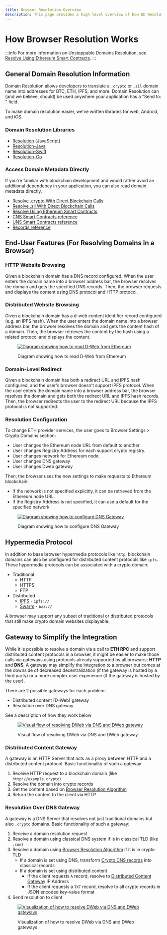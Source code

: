 ```yaml
---
title: Browser Resolution Overview
description: This page provides a high level overview of how UD Resolution works when resolving domains using a traditional HTTP Web Browser or a Dapp Browser.
---
```


# How Browser Resolution Works

:::info
For more information on Unstoppable Domains Resolution, see [Resolve Using Ethereum Smart Contracts](../direct-blockchain-calls/resolve-eth-smart-contracts.md).
:::

## General Domain Resolution Information

Domain Resolution allows developers to translate a `.crypto` or `.zil` domain name into addresses for BTC, ETH, IPFS, and more. Domain Resolution can (and we believe, should) be used anywhere your application has a "Send to: " field.

To make domain resolution easier, we've written libraries for web, Android, and iOS.

### Domain Resolution Libraries

* [Resolution](../resolution-libraries/resolution.md) (JavaScript)
* [Resolution-Java](../resolution-libraries/resolution-java.md)
* [Resolution-Swift](../resolution-libraries/resolution-swift.md)
* [Resolution-Go](../resolution-libraries/resolution-go.md)

### Access Domain Metadata Directly

If you're familiar with blockchain development and would rather avoid an additional dependency in your application, you can also read domain metadata directly.

* [Resolve .crypto With Direct Blockchain Calls](../direct-blockchain-calls/resolve-unstoppable-domain-names.md)
* [Resolve .zil With Direct Blockchain Calls](../direct-blockchain-calls/resolve-zil-without-libraries.md)
* [Resolve Using Ethereum Smart Contracts](../direct-blockchain-calls/resolve-eth-smart-contracts.md)
* [CNS Smart Contracts reference](../smart-contracts/cns-smart-contracts.md)
* [UNS Smart Contracts reference](../smart-contracts/uns-smart-contracts.md)
* [Records reference](../../getting-started/domain-registry-essentials/records-reference.md)

## End-User Features (For Resolving Domains in a Browser)

### HTTP Website Browsing

Given a blockchain domain has a DNS record configured. When the user enters the domain name into a browser address bar, the browser resolves the domain and gets the specified DNS records. Then, the browser requests and displays the content using DNS protocol and HTTP protocol.

### Distributed Website Browsing

Given a blockchain domain has a d-web content identifier record configured (e.g. an IPFS hash). When the user enters the domain name into a browser address bar, the browser resolves the domain and gets the content hash of a domain. Then, the browser retrieves the content by the hash using a related protocol and displays the content.

<figure>

[![Diagram showing how to read D-Web from Ethereum](</images/overview\_read\_dweb\_website\_from\_ethereum\_and\_decentralized\_network.png> '#width=75%')](/images/overview\_read\_dweb\_website\_from\_ethereum\_and\_decentralized\_network.png)
	
<figcaption>Diagram showing how to read D-Web from Ethereum</figcaption>
</figure>

### Domain-Level Redirect

Given a blockchain domain has both a redirect URL and IPFS hash configured, and the user's browser doesn't support IPFS protocol. When the user enters the domain name into a browser address bar, the browser resolves the domain and gets both the redirect URL and IPFS hash records. Then, the browser redirects the user to the redirect URL because the IPFS protocol is not supported.

### Resolution Configuration

To change ETH provider services, the user goes to Browser Settings > Crypto Domains section:

* User changes the Ethereum node URL from default to another.
* User changes Registry Address for each support crypto registry.
* User changes network for Ethereum node.
* User changes DNS gateway
* User changes Dweb gateway

Then, the browser uses the new settings to make requests to Ethereum blockchain:

* If the network is not specified explicitly, it can be retrieved from the Ethereum node URL.
* If the Registry Address is not specified, it can use a default for the specified network

<figure>

[![Diagram showing how to configure DNS Gateway](</images/configure\_dns\_gateway.png> '#width=75%')](/images/configure\_dns\_gateway.png)
	
<figcaption>Diagram showing how to configure DNS Gateway</figcaption>
</figure>

## Hypermedia Protocol

In addition to base browser hypermedia protocols like `http`, blockchain domains can also be configured for distributed content protocols like `ipfs`. These hypermedia protocols can be associated with a crypto domain:

* Traditional
  * HTTP
  * HTTPS
  * FTP
* Distributed
  * [IPFS](https://en.wikipedia.org/wiki/InterPlanetary\_File\_System) - `ipfs://`
  * [Swarm](https://docs.ethswarm.org/docs/) - `bzz://`

A browser may support any subset of traditional or distributed protocols that still make crypto domain websites displayable.

## Gateway to Simplify the Integration

While it is possible to resolve a domain via a call to **ETH RPC** and support distributed content protocols in a browser, it might be easier to make those calls via gateways using protocols already supported by all browsers: **HTTP** and **DNS**. A gateway may simplify the integration to a browser but comes at the downside of decreased decentralization (if the gateway is hosted by a third party) or a more complex user experience (if the gateway is hosted by the user).

There are 2 possible gateways for each problem:

* Distributed content (D-Web) gateway
* Resolution over DNS gateway

See a description of how they work below

<figure>

[![Visual flow of resolving DWeb via DNS and DWeb gateway](</images/overview\_dweb\_website\_via\_dns\_dweb\_gateways.png> '#width=75%')](/images/overview\_dweb\_website\_via\_dns\_dweb\_gateways.png)
	
<figcaption>Visual flow of resolving DWeb via DNS and DWeb gateway</figcaption>
</figure>

### Distributed Content Gateway

A gateway is an HTTP Server that acts as a proxy between HTTP and a distributed content protocol. Basic functionality of such a gateway:

1. Receive HTTP request to a blockchain domain (like `http://example.crypto`)
2. Resolve the domain into crypto records
3. Get the content based on [Browser Resolution Algorithm](../resolve-domains-browser/browser-resolution-algorithm.md)
4. Return the content to the client via HTTP

### Resolution Over DNS Gateway

A gateway is a DNS Server that resolves not just traditional domains but also `.crypto` domains. Basic functionality of such a gateway:

1. Receive a domain resolution request
2. Resolve a domain using classical DNS system if is in classical TLD (like `.com`)
3. Resolve a domain using [Browser Resolution Algorithm](../resolve-domains-browser/browser-resolution-algorithm.md) if it is in crypto TLD
   * If a domain is set using DNS, transform [Crypto DNS records](../resolve-domains-browser/browser-resolution-algorithm.md#dns-records) into classical records
   * If a domain is set using distributed content
     * If the client requests `A` record, resolve to [Distributed Content Gateway](#distributed-content-gateway) IP Address
     * If the client requests a `TXT` record, resolve to all crypto records in JSON encoded key-value format
4. Send resolution to client

<figure>

[![Visualization of how to resolve DWeb via DNS and DWeb gateways](</images/resolve\_dweb\_website\_via\_dns\_gateway\_and\_dweb\_gateway.png> '#width=75%')](/images/resolve\_dweb\_website\_via\_dns\_gateway\_and\_dweb\_gateway.png)
	
<figcaption>Visualization of how to resolve DWeb via DNS and DWeb gateways</figcaption>
</figure>
